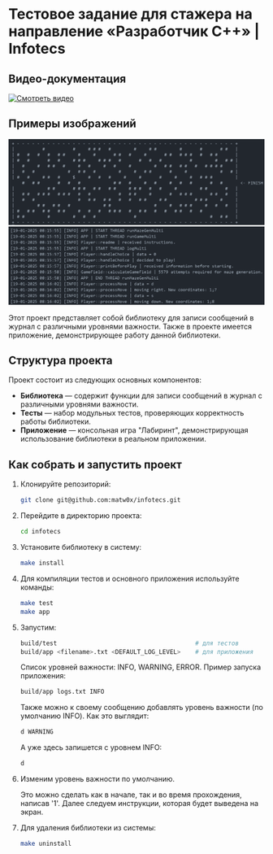# Тестовое задание для стажера на направление «Разработчик C++» | Infotecs

## Видео-документация

[![Смотреть видео](https://img.youtube.com/vi/02x-23yXiZ4/0.jpg)](https://youtu.be/02x-23yXiZ4)

## Примеры изображений

![Изображение консольного лабиринта](images/maze.png)
![Изображение сообщений в журнале](images/logs.png)

Этот проект представляет собой библиотеку для записи сообщений в журнал с различными уровнями важности. Также в проекте имеется приложение, демонстрирующее работу данной библиотеки.

## Структура проекта

Проект состоит из следующих основных компонентов:

- **Библиотека** — содержит функции для записи сообщений в журнал с различными уровнями важности.
- **Тесты** — набор модульных тестов, проверяющих корректность работы библиотеки.
- **Приложение** — консольная игра "Лабиринт", демонстрирующая использование библиотеки в реальном приложении.

## Как собрать и запустить проект

1. Клонируйте репозиторий:

   ```bash
   git clone git@github.com:matw0x/infotecs.git
   ```

2. Перейдите в директорию проекта:

   ```bash
   cd infotecs
   ```

3. Установите библиотеку в систему:

   ```bash
   make install
   ```

4. Для компиляции тестов и основного приложения используйте команды:

   ```bash
   make test
   make app
   ```

5. Запустим:

   ```bash
   build/test                                      # для тестов
   build/app <filename>.txt <DEFAULT_LOG_LEVEL>    # для приложения
   ```

   Список уровней важности: INFO, WARNING, ERROR.
   Пример запуска приложения:

   ```bash
   build/app logs.txt INFO
   ```

   Также можно к своему сообщению добавлять уровень важности (по умолчанию INFO).
   Как это выглядит:

   ```bash
   d WARNING
   ```

   А уже здесь запишется с уровнем INFO:

   ```bash
   d
   ```

6. Изменим уровень важности по умолчанию.

   Это можно сделать как в начале, так и во время прохождения, написав '1'. Далее следуем инструкции, которая будет выведена на экран.

7. Для удаления библиотеки из системы:
   ```bash
   make uninstall
   ```
